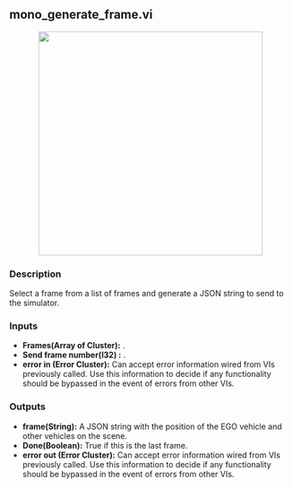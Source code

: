 ## mono_generate_frame.vi
<p align="center">
<img src="https://github.com/monoDriveIO/documentation/raw/master/WikiPhotos/LV_client/utilities/mono__generate__framec.png" 
width="400"  />
</p>

### Description 
Select a frame from a list of frames and generate a JSON string to send to the simulator.

### Inputs
- **Frames(Array of Cluster):** .
- **Send frame number(I32) :** .
- **error in (Error Cluster):** Can accept error information wired from VIs previously called. Use this information to decide if any functionality should be bypassed in the event of errors from other VIs.


### Outputs
- **frame(String):** A JSON string with the position of the EGO vehicle and other vehicles on the scene.
- **Done(Boolean):** True if this is the last frame.
- **error out (Error Cluster):** Can accept error information wired from VIs previously called. Use this information to decide if any functionality should be bypassed in the event of errors from other VIs.
